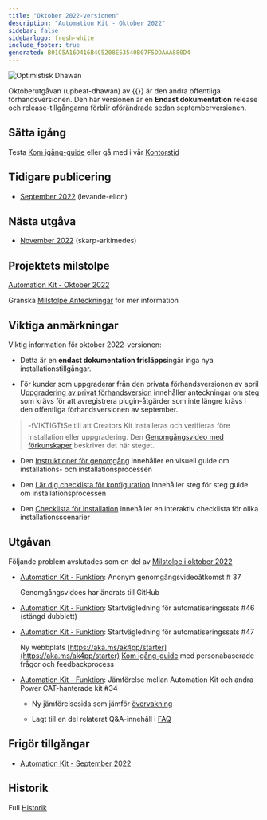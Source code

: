 ```yaml
---
title: "Oktober 2022-versionen"
description: "Automation Kit - Oktober 2022"
sidebar: false
sidebarlogo: fresh-white
include_footer: true
generated: B01C5A16D416B4C5208E53540B07F5DDAAA880D4
---
```


![Optimistisk Dhawan](/images/upbeat-dhawan.png)

Oktoberutgåvan (upbeat-dhawan) av {{<product-name>}} är den andra offentliga förhandsversionen. Den här versionen är en **Endast dokumentation** release och release-tillgångarna förblir oförändrade sedan septemberversionen.

## Sätta igång

Testa [Kom igång-guide](/sv/get-started) eller gå med i vår [Kontorstid](/sv/office-hours)

## Tidigare publicering

- [September 2022](/sv/releases/september-2022) (levande-elion)

## Nästa utgåva

- [November 2022](/sv/releases/november-2022) (skarp-arkimedes)

## Projektets milstolpe

[Automation Kit - Oktober 2022](https://github.com/orgs/microsoft/projects/486/views/3)

Granska [Milstolpe Anteckningar](/sv/releases/milestones) för mer information

## Viktiga anmärkningar

Viktig information för oktober 2022-versionen:

- Detta är en **endast dokumentation frisläpps**ingår inga nya installationstillgångar.

- För kunder som uppgraderar från den privata förhandsversionen av april [Uppgradering av privat förhandsversion](https://github.com/microsoft/powercat-automation-kit/blob/main/docs/private-preview-upgrade.md) innehåller anteckningar om steg som krävs för att avregistrera plugin-åtgärder som inte längre krävs i den offentliga förhandsversionen av september.

> -❗VIKTIGT❗Se till att Creators Kit installeras och verifieras före installation eller uppgradering. Den [Genomgångsvideo med förkunskaper](https://github.com/microsoft/powercat-automation-kit/blob/main/docs/walkthrough.md) beskriver det här steget.

- Den [Instruktioner för genomgång](https://github.com/microsoft/powercat-automation-kit/blob/main/docs/walkthrough.md) innehåller en visuell guide om installations- och installationsprocessen

- Den [Lär dig checklista för konfiguration](https://learn.microsoft.com/power-automate/guidance/automation-kit/setup/setup-checklist) Innehåller steg för steg guide om installationsprocessen

- Den [Checklista för installation](/sv/get-started/install-checklist) innehåller en interaktiv checklista för olika installationsscenarier

## Utgåvan

Följande problem avslutades som en del av [Milstolpe i oktober 2022](https://github.com/orgs/microsoft/projects/486/views/3)

- [Automation Kit - Funktion](https://github.com/microsoft/powercat-automation-kit/issues/37): Anonym genomgångsvideoåtkomst # 37

  Genomgångsvidoes har ändrats till GitHub

- [Automation Kit - Funktion](https://github.com/microsoft/powercat-automation-kit/issues/46): Startvägledning för automatiseringssats #46 (stängd dubblett)

- [Automation Kit - Funktion](https://github.com/microsoft/powercat-automation-kit/issues/47): Startvägledning för automatiseringssats #47

  Ny webbplats [https://aka.ms/ak4pp/starter](https://aka.ms/ak4pp/starter)
  [Kom igång-guide](https://microsoft.github.io/powercat-automation-kit/get-started/) med personabaserade frågor och feedbackprocess

- [Automation Kit - Funktion](https://github.com/microsoft/powercat-automation-kit/issues/34): Jämförelse mellan Automation Kit och andra Power CAT-hanterade kit #34

  - Ny jämförelsesida som jämför [övervakning](https://microsoft.github.io/powercat-automation-kit/monitoring-compare/)
  
  - Lagt till en del relaterat Q&A-innehåll i [FAQ](https://microsoft.github.io/powercat-automation-kit/frequently-asked-questions/)

## Frigör tillgångar

- [Automation Kit - September 2022](https://github.com/microsoft/powercat-automation-kit/releases/tag/AutomationKit-September2022)

## Historik

Full [Historik](/sv/releases)
